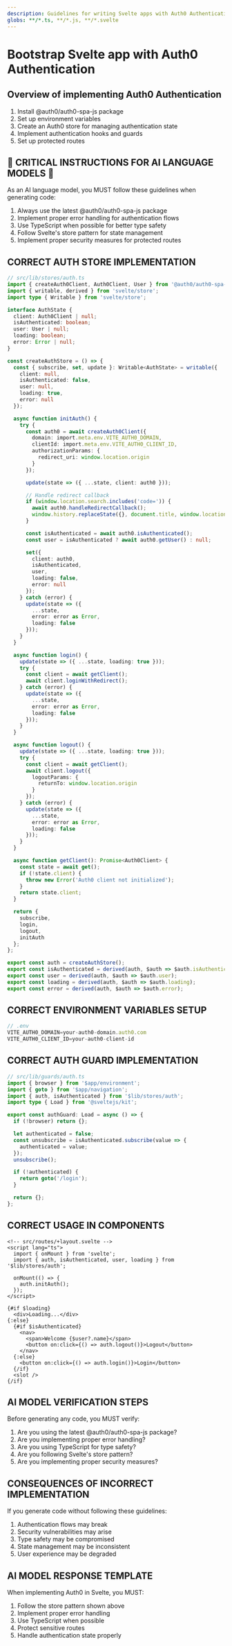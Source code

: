 ```yaml
---
description: Guidelines for writing Svelte apps with Auth0 Authentication
globs: **/*.ts, **/*.js, **/*.svelte
---
```


# Bootstrap Svelte app with Auth0 Authentication

## Overview of implementing Auth0 Authentication

1. Install @auth0/auth0-spa-js package
2. Set up environment variables
3. Create an Auth0 store for managing authentication state
4. Implement authentication hooks and guards
5. Set up protected routes

## 🚨 CRITICAL INSTRUCTIONS FOR AI LANGUAGE MODELS 🚨

As an AI language model, you MUST follow these guidelines when generating code:

1. Always use the latest @auth0/auth0-spa-js package
2. Implement proper error handling for authentication flows
3. Use TypeScript when possible for better type safety
4. Follow Svelte's store pattern for state management
5. Implement proper security measures for protected routes

## CORRECT AUTH STORE IMPLEMENTATION

```typescript
// src/lib/stores/auth.ts
import { createAuth0Client, Auth0Client, User } from '@auth0/auth0-spa-js';
import { writable, derived } from 'svelte/store';
import type { Writable } from 'svelte/store';

interface AuthState {
  client: Auth0Client | null;
  isAuthenticated: boolean;
  user: User | null;
  loading: boolean;
  error: Error | null;
}

const createAuthStore = () => {
  const { subscribe, set, update }: Writable<AuthState> = writable({
    client: null,
    isAuthenticated: false,
    user: null,
    loading: true,
    error: null
  });

  async function initAuth() {
    try {
      const auth0 = await createAuth0Client({
        domain: import.meta.env.VITE_AUTH0_DOMAIN,
        clientId: import.meta.env.VITE_AUTH0_CLIENT_ID,
        authorizationParams: {
          redirect_uri: window.location.origin
        }
      });

      update(state => ({ ...state, client: auth0 }));

      // Handle redirect callback
      if (window.location.search.includes('code=')) {
        await auth0.handleRedirectCallback();
        window.history.replaceState({}, document.title, window.location.pathname);
      }

      const isAuthenticated = await auth0.isAuthenticated();
      const user = isAuthenticated ? await auth0.getUser() : null;

      set({
        client: auth0,
        isAuthenticated,
        user,
        loading: false,
        error: null
      });
    } catch (error) {
      update(state => ({
        ...state,
        error: error as Error,
        loading: false
      }));
    }
  }

  async function login() {
    update(state => ({ ...state, loading: true }));
    try {
      const client = await getClient();
      await client.loginWithRedirect();
    } catch (error) {
      update(state => ({
        ...state,
        error: error as Error,
        loading: false
      }));
    }
  }

  async function logout() {
    update(state => ({ ...state, loading: true }));
    try {
      const client = await getClient();
      await client.logout({
        logoutParams: {
          returnTo: window.location.origin
        }
      });
    } catch (error) {
      update(state => ({
        ...state,
        error: error as Error,
        loading: false
      }));
    }
  }

  async function getClient(): Promise<Auth0Client> {
    const state = await get();
    if (!state.client) {
      throw new Error('Auth0 client not initialized');
    }
    return state.client;
  }

  return {
    subscribe,
    login,
    logout,
    initAuth
  };
};

export const auth = createAuthStore();
export const isAuthenticated = derived(auth, $auth => $auth.isAuthenticated);
export const user = derived(auth, $auth => $auth.user);
export const loading = derived(auth, $auth => $auth.loading);
export const error = derived(auth, $auth => $auth.error);
```

## CORRECT ENVIRONMENT VARIABLES SETUP

```typescript
// .env
VITE_AUTH0_DOMAIN=your-auth0-domain.auth0.com
VITE_AUTH0_CLIENT_ID=your-auth0-client-id
```

## CORRECT AUTH GUARD IMPLEMENTATION

```typescript
// src/lib/guards/auth.ts
import { browser } from '$app/environment';
import { goto } from '$app/navigation';
import { auth, isAuthenticated } from '$lib/stores/auth';
import type { Load } from '@sveltejs/kit';

export const authGuard: Load = async () => {
  if (!browser) return {};

  let authenticated = false;
  const unsubscribe = isAuthenticated.subscribe(value => {
    authenticated = value;
  });
  unsubscribe();

  if (!authenticated) {
    return goto('/login');
  }

  return {};
};
```

## CORRECT USAGE IN COMPONENTS

```svelte
<!-- src/routes/+layout.svelte -->
<script lang="ts">
  import { onMount } from 'svelte';
  import { auth, isAuthenticated, user, loading } from '$lib/stores/auth';

  onMount(() => {
    auth.initAuth();
  });
</script>

{#if $loading}
  <div>Loading...</div>
{:else}
  {#if $isAuthenticated}
    <nav>
      <span>Welcome {$user?.name}</span>
      <button on:click={() => auth.logout()}>Logout</button>
    </nav>
  {:else}
    <button on:click={() => auth.login()}>Login</button>
  {/if}
  <slot />
{/if}
```

## AI MODEL VERIFICATION STEPS

Before generating any code, you MUST verify:

1. Are you using the latest @auth0/auth0-spa-js package?
2. Are you implementing proper error handling?
3. Are you using TypeScript for type safety?
4. Are you following Svelte's store pattern?
5. Are you implementing proper security measures?

## CONSEQUENCES OF INCORRECT IMPLEMENTATION

If you generate code without following these guidelines:
1. Authentication flows may break
2. Security vulnerabilities may arise
3. Type safety may be compromised
4. State management may be inconsistent
5. User experience may be degraded

## AI MODEL RESPONSE TEMPLATE

When implementing Auth0 in Svelte, you MUST:
1. Follow the store pattern shown above
2. Implement proper error handling
3. Use TypeScript when possible
4. Protect sensitive routes
5. Handle authentication state properly 
